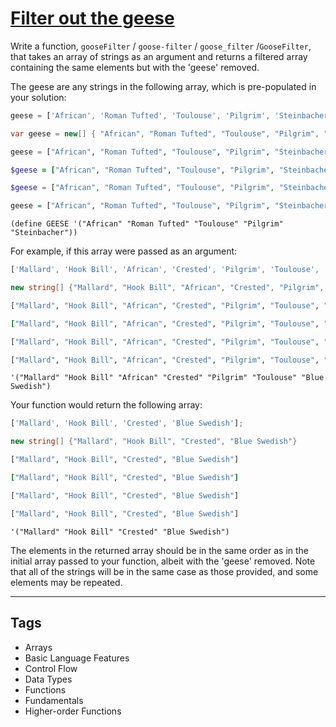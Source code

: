 # [Filter out the geese](https://www.codewars.com/kata/57ee4a67108d3fd9eb0000e7)

Write a function, `gooseFilter` / `goose-filter` / `goose_filter` /`GooseFilter`, that takes an array of strings as an argument and returns a filtered array containing the same elements but with the 'geese' removed.

The geese are any strings in the following array, which is pre-populated in your solution:

```javascript
geese = ['African', 'Roman Tufted', 'Toulouse', 'Pilgrim', 'Steinbacher'];
```

```csharp
var geese = new[] { "African", "Roman Tufted", "Toulouse", "Pilgrim", "Steinbacher" };
```

```python
geese = ["African", "Roman Tufted", "Toulouse", "Pilgrim", "Steinbacher"]
```

```ruby
$geese = ["African", "Roman Tufted", "Toulouse", "Pilgrim", "Steinbacher"]
```

```php
$geese = ["African", "Roman Tufted", "Toulouse", "Pilgrim", "Steinbacher"];
```

```haskell
geese = ["African", "Roman Tufted", "Toulouse", "Pilgrim", "Steinbacher"]
```

```racket
(define GEESE '("African" "Roman Tufted" "Toulouse" "Pilgrim" "Steinbacher"))
```

For example, if this array were passed as an argument:

```javascript
['Mallard', 'Hook Bill', 'African', 'Crested', 'Pilgrim', 'Toulouse', 'Blue Swedish'];
```

```csharp
new string[] {"Mallard", "Hook Bill", "African", "Crested", "Pilgrim", "Toulouse", "Blue Swedish"}
```

```python
["Mallard", "Hook Bill", "African", "Crested", "Pilgrim", "Toulouse", "Blue Swedish"]
```

```ruby
["Mallard", "Hook Bill", "African", "Crested", "Pilgrim", "Toulouse", "Blue Swedish"]
```

```php
["Mallard", "Hook Bill", "African", "Crested", "Pilgrim", "Toulouse", "Blue Swedish"]
```

```haskell
["Mallard", "Hook Bill", "African", "Crested", "Pilgrim", "Toulouse", "Blue Swedish"]
```

```racket
'("Mallard" "Hook Bill" "African" "Crested" "Pilgrim" "Toulouse" "Blue Swedish")
```

Your function would return the following array:

```javascript
['Mallard', 'Hook Bill', 'Crested', 'Blue Swedish'];
```

```csharp
new string[] {"Mallard", "Hook Bill", "Crested", "Blue Swedish"}
```

```python
["Mallard", "Hook Bill", "Crested", "Blue Swedish"]
```

```ruby
["Mallard", "Hook Bill", "Crested", "Blue Swedish"]
```

```php
["Mallard", "Hook Bill", "Crested", "Blue Swedish"]
```

```haskell
["Mallard", "Hook Bill", "Crested", "Blue Swedish"]
```

```racket
'("Mallard" "Hook Bill" "Crested" "Blue Swedish")
```

The elements in the returned array should be in the same order as in the initial array passed to your function, albeit with the 'geese' removed. Note that all of the strings will be in the same case as those provided, and some elements may be repeated.

---

## Tags

- Arrays
- Basic Language Features
- Control Flow
- Data Types
- Functions
- Fundamentals
- Higher-order Functions
